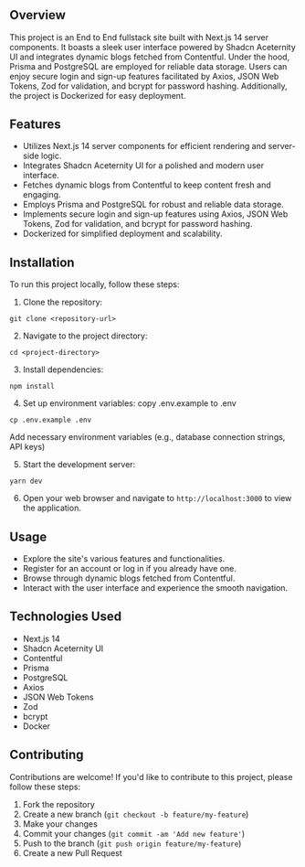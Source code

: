 # 

## Overview

This project is an End to End fullstack site built with Next.js 14 server components. It boasts a sleek user interface powered by Shadcn Aceternity UI and integrates dynamic blogs fetched from Contentful. Under the hood, Prisma and PostgreSQL are employed for reliable data storage. Users can enjoy secure login and sign-up features facilitated by Axios, JSON Web Tokens, Zod for validation, and bcrypt for password hashing. Additionally, the project is Dockerized for easy deployment.

## Features

- Utilizes Next.js 14 server components for efficient rendering and server-side logic.
- Integrates Shadcn Aceternity UI for a polished and modern user interface.
- Fetches dynamic blogs from Contentful to keep content fresh and engaging.
- Employs Prisma and PostgreSQL for robust and reliable data storage.
- Implements secure login and sign-up features using Axios, JSON Web Tokens, Zod for validation, and bcrypt for password hashing.
- Dockerized for simplified deployment and scalability.

## Installation

To run this project locally, follow these steps:

1. Clone the repository:

```
git clone <repository-url>
```

2. Navigate to the project directory:

```
cd <project-directory>

```


3. Install dependencies:

```
npm install
```

4. Set up environment variables:
copy .env.example to .env
```
cp .env.example .env
```

Add necessary environment variables (e.g., database connection strings, API keys)

5. Start the development server:

```
yarn dev
```

6. Open your web browser and navigate to `http://localhost:3000` to view the application.

## Usage

- Explore the site's various features and functionalities.
- Register for an account or log in if you already have one.
- Browse through dynamic blogs fetched from Contentful.
- Interact with the user interface and experience the smooth navigation.

## Technologies Used

- Next.js 14
- Shadcn Aceternity UI
- Contentful
- Prisma
- PostgreSQL
- Axios
- JSON Web Tokens
- Zod
- bcrypt
- Docker

## Contributing

Contributions are welcome! If you'd like to contribute to this project, please follow these steps:

1. Fork the repository
2. Create a new branch (`git checkout -b feature/my-feature`)
3. Make your changes
4. Commit your changes (`git commit -am 'Add new feature'`)
5. Push to the branch (`git push origin feature/my-feature`)
6. Create a new Pull Request

